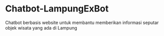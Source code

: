 # Chatbot-LampungExBot
Chatbot berbasis website untuk membantu memberikan informasi seputar objek wisata yang ada di Lampung

